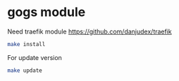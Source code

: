 # gogs module

Need traefik module https://github.com/danjudex/traefik

```bash
make install
```

For update version

```bash
make update
```
